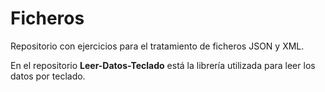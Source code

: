# Ficheros  

Repositorio con ejercicios para el tratamiento de ficheros JSON y XML.

En el repositorio **Leer-Datos-Teclado** está la librería utilizada para leer los datos por teclado.


